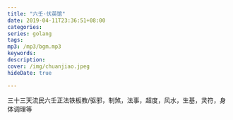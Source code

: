 ```yaml
---
title: "六壬·伏英馆"
date: 2019-04-11T23:36:51+08:00
categories: 
series: golang
tags: 
mp3: /mp3/bgm.mp3
keywords:
description: 
cover: /img/chuanjiao.jpeg
hideDate: true

---
```


三十三天流民六壬正法铁板教/驱邪，制煞，法事，超度，风水，生基，灵符，身体调理等
<br>
